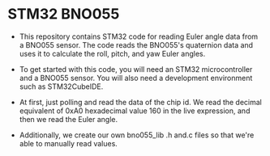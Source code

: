 # STM32 BNO055


- This repository contains STM32 code for reading Euler angle data from a BNO055 sensor. The code reads the BNO055's quaternion data and uses it to calculate the roll, pitch, and yaw Euler angles.




- To get started with this code, you will need an STM32 microcontroller and a BNO055 sensor. You will also need a development environment such as STM32CubeIDE.




- At first, just polling and read the data of the chip id. We read the decimal equivalent of 0xA0 hexadecimal value 160 in the live expression, and then we read the Euler angle.



- Additionally, we create our own bno055_lib .h and.c files so that we're able to manually read values.